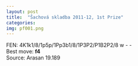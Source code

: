 ```yaml
---
layout: post
title:  "Šachová skladba 2011-12, 1st Prize"
categories: 
img: pf001.png
---
```


FEN: 4K1k1/8/1p5p/1Pp3b1/8/1P3P2/P1B2P2/8 w - -  
Best move: **f4**  
Source: Arasan 19.189  


